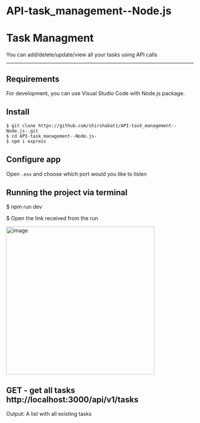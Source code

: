 # API-task_management--Node.js
# Task Managment

You can add/delete/update/view all your tasks using API calls

---
## Requirements

For development, you can use Visual Studio Code with Node.js package. 

## Install

    $ git clone https://github.com/shirshabat1/API-task_management--Node.js-.git
    $ cd API-task_management--Node.js-
    $ npm i express 

## Configure app

Open `.env` and choose which port would you like to listen

## Running the project via terminal
$ npm run dev

$ Open the link received from the run

<img width="398" alt="image" src="https://github.com/shirshabat1/chat_room-Node.js/assets/77749228/f7e3f38c-ecab-4c0d-9ac4-4f822e08d344">

## GET - get all tasks http://localhost:3000/api/v1/tasks
Output: A list with all existing tasks







